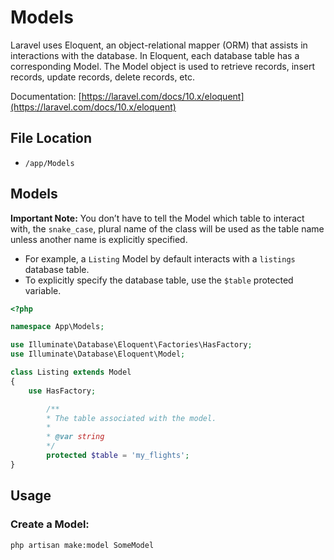 # Models

Laravel uses Eloquent, an object-relational mapper (ORM) that assists in interactions with the database. In Eloquent, each database table has a corresponding Model. The Model object is used to retrieve records, insert records, update records, delete records, etc.

Documentation: [https://laravel.com/docs/10.x/eloquent](https://laravel.com/docs/10.x/eloquent)

## File Location

- `/app/Models`

## Models

**Important Note:** You don’t have to tell the Model which table to interact with, the `snake_case`, plural name of the class will be used as the table name unless another name is explicitly specified.

- For example, a `Listing` Model by default interacts with a `listings` database table.
- To explicitly specify the database table, use the `$table` protected variable.

```php
<?php

namespace App\Models;

use Illuminate\Database\Eloquent\Factories\HasFactory;
use Illuminate\Database\Eloquent\Model;

class Listing extends Model
{
    use HasFactory;

		/**
		* The table associated with the model.
		*
		* @var string
		*/		
		protected $table = 'my_flights';
}
```

## Usage

### Create a Model:

`php artisan make:model SomeModel`